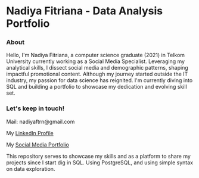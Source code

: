 <h1><b>Nadiya Fitriana - Data Analysis Portfolio</b></h1>

<h3>About</h3>
<p>Hello, I'm Nadiya Fitriana, a computer science graduate (2021) in Telkom University currently working as a Social Media Specialist. Leveraging my analytical skills, I dissect social media and demographic patterns, shaping impactful promotional content. Although my journey started outside the IT industry, my passion for data science has reignited. I'm currently diving into SQL and building a portfolio to showcase my dedication and evolving skill set.</p>

<h3>Let's keep in touch!</h3>
<p>Mail: nadiyaftrn@gmail.com</p>
<p>My <a href="https://www.linkedin.com/in/nadiya-fitriana/">LinkedIn Profile</a></p>
<p>My <a href="https://nadiyaf.journoportfolio.com/">Social Media Portfolio</a></p>

<p>This repository serves to showcase my skills and as a platform to share my projects since I start dig in SQL. Using PostgreSQL, and using simple syntax on data exploration.</p>
